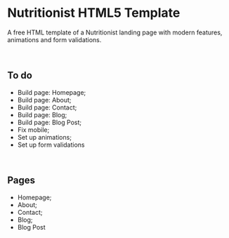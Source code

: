 <h1>Nutritionist HTML5 Template</h1>
<p>A free HTML template of a Nutritionist landing page with modern features, animations and form validations.</p>
<br>
<h2>To do</h2>
<ul>
  <li>Build page: Homepage;</li>
  <li>Build page: About;</li>
  <li>Build page: Contact;</li>
  <li>Build page: Blog;</li>
  <li>Build page: Blog Post;</li>
  <li>Fix mobile;</li>
  <li>Set up animations;</li>
  <li>Set up form validations</li>
</ul>
<br>
<h2>Pages</h2>
<ul>
  <li>Homepage;</li>
  <li>About;</li>
  <li>Contact;</li>
  <li>Blog;</li>
  <li>Blog Post</li>
</ul>